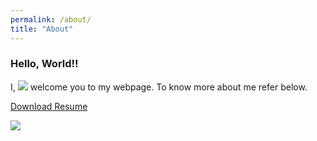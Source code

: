 ```yaml
---
permalink: /about/
title: "About"
---
```


### Hello, World!! 
I, [![](https://img.shields.io/badge/Vivek-Kumar-red.svg)](https://sourcerer.io/vivekec) welcome you to my webpage. To know more about me refer below.


[Download Resume](https://github.com/vivekec/certifications/blob/master/VK_resume.pdf)

![](https://github.com/vivekec/certifications/blob/master/VK_resume.png)
